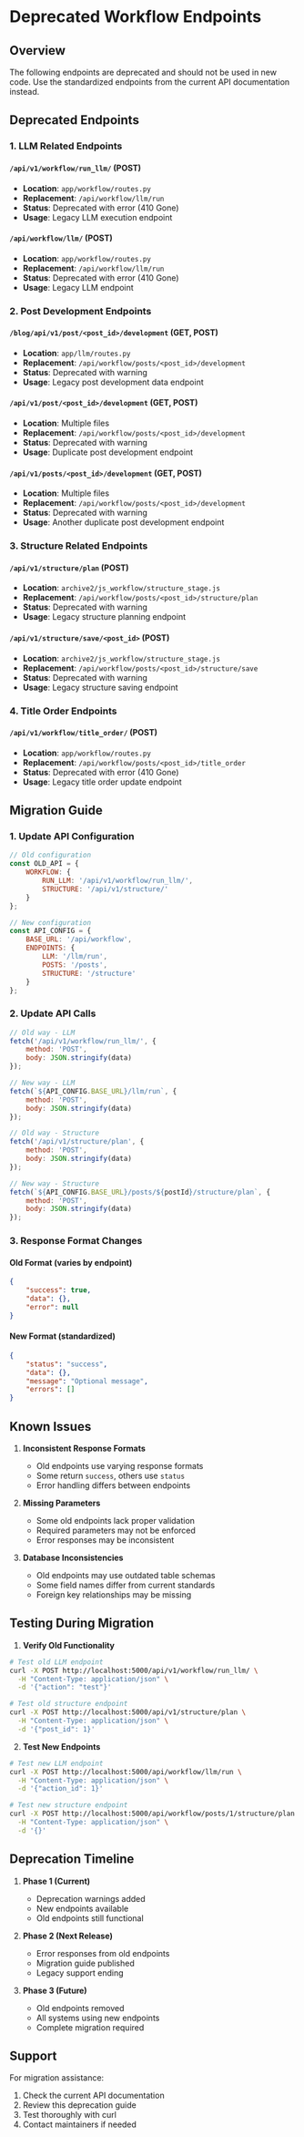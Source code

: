 # Deprecated Workflow Endpoints

## Overview

The following endpoints are deprecated and should not be used in new code. Use the standardized endpoints from the current API documentation instead.

## Deprecated Endpoints

### 1. LLM Related Endpoints

#### `/api/v1/workflow/run_llm/` (POST)
- **Location**: `app/workflow/routes.py`
- **Replacement**: `/api/workflow/llm/run`
- **Status**: Deprecated with error (410 Gone)
- **Usage**: Legacy LLM execution endpoint

#### `/api/workflow/llm/` (POST)
- **Location**: `app/workflow/routes.py`
- **Replacement**: `/api/workflow/llm/run`
- **Status**: Deprecated with error (410 Gone)
- **Usage**: Legacy LLM endpoint

### 2. Post Development Endpoints

#### `/blog/api/v1/post/<post_id>/development` (GET, POST)
- **Location**: `app/llm/routes.py`
- **Replacement**: `/api/workflow/posts/<post_id>/development`
- **Status**: Deprecated with warning
- **Usage**: Legacy post development data endpoint

#### `/api/v1/post/<post_id>/development` (GET, POST)
- **Location**: Multiple files
- **Replacement**: `/api/workflow/posts/<post_id>/development`
- **Status**: Deprecated with warning
- **Usage**: Duplicate post development endpoint

#### `/api/v1/posts/<post_id>/development` (GET, POST)
- **Location**: Multiple files
- **Replacement**: `/api/workflow/posts/<post_id>/development`
- **Status**: Deprecated with warning
- **Usage**: Another duplicate post development endpoint

### 3. Structure Related Endpoints

#### `/api/v1/structure/plan` (POST)
- **Location**: `archive2/js_workflow/structure_stage.js`
- **Replacement**: `/api/workflow/posts/<post_id>/structure/plan`
- **Status**: Deprecated with warning
- **Usage**: Legacy structure planning endpoint

#### `/api/v1/structure/save/<post_id>` (POST)
- **Location**: `archive2/js_workflow/structure_stage.js`
- **Replacement**: `/api/workflow/posts/<post_id>/structure/save`
- **Status**: Deprecated with warning
- **Usage**: Legacy structure saving endpoint

### 4. Title Order Endpoints

#### `/api/v1/workflow/title_order/` (POST)
- **Location**: `app/workflow/routes.py`
- **Replacement**: `/api/workflow/posts/<post_id>/title_order`
- **Status**: Deprecated with error (410 Gone)
- **Usage**: Legacy title order update endpoint

## Migration Guide

### 1. Update API Configuration

```javascript
// Old configuration
const OLD_API = {
    WORKFLOW: {
        RUN_LLM: '/api/v1/workflow/run_llm/',
        STRUCTURE: '/api/v1/structure/'
    }
};

// New configuration
const API_CONFIG = {
    BASE_URL: '/api/workflow',
    ENDPOINTS: {
        LLM: '/llm/run',
        POSTS: '/posts',
        STRUCTURE: '/structure'
    }
};
```

### 2. Update API Calls

```javascript
// Old way - LLM
fetch('/api/v1/workflow/run_llm/', {
    method: 'POST',
    body: JSON.stringify(data)
});

// New way - LLM
fetch(`${API_CONFIG.BASE_URL}/llm/run`, {
    method: 'POST',
    body: JSON.stringify(data)
});

// Old way - Structure
fetch('/api/v1/structure/plan', {
    method: 'POST',
    body: JSON.stringify(data)
});

// New way - Structure
fetch(`${API_CONFIG.BASE_URL}/posts/${postId}/structure/plan`, {
    method: 'POST',
    body: JSON.stringify(data)
});
```

### 3. Response Format Changes

#### Old Format (varies by endpoint)
```json
{
    "success": true,
    "data": {},
    "error": null
}
```

#### New Format (standardized)
```json
{
    "status": "success",
    "data": {},
    "message": "Optional message",
    "errors": []
}
```

## Known Issues

1. **Inconsistent Response Formats**
   - Old endpoints use varying response formats
   - Some return `success`, others use `status`
   - Error handling differs between endpoints

2. **Missing Parameters**
   - Some old endpoints lack proper validation
   - Required parameters may not be enforced
   - Error responses may be inconsistent

3. **Database Inconsistencies**
   - Old endpoints may use outdated table schemas
   - Some field names differ from current standards
   - Foreign key relationships may be missing

## Testing During Migration

1. **Verify Old Functionality**
```bash
# Test old LLM endpoint
curl -X POST http://localhost:5000/api/v1/workflow/run_llm/ \
  -H "Content-Type: application/json" \
  -d '{"action": "test"}'

# Test old structure endpoint
curl -X POST http://localhost:5000/api/v1/structure/plan \
  -H "Content-Type: application/json" \
  -d '{"post_id": 1}'
```

2. **Test New Endpoints**
```bash
# Test new LLM endpoint
curl -X POST http://localhost:5000/api/workflow/llm/run \
  -H "Content-Type: application/json" \
  -d '{"action_id": 1}'

# Test new structure endpoint
curl -X POST http://localhost:5000/api/workflow/posts/1/structure/plan \
  -H "Content-Type: application/json" \
  -d '{}'
```

## Deprecation Timeline

1. **Phase 1 (Current)**
   - Deprecation warnings added
   - New endpoints available
   - Old endpoints still functional

2. **Phase 2 (Next Release)**
   - Error responses from old endpoints
   - Migration guide published
   - Legacy support ending

3. **Phase 3 (Future)**
   - Old endpoints removed
   - All systems using new endpoints
   - Complete migration required

## Support

For migration assistance:
1. Check the current API documentation
2. Review this deprecation guide
3. Test thoroughly with curl
4. Contact maintainers if needed 